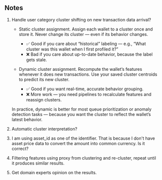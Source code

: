 ## Notes
1. Handle user category cluster shifting on new transaction data arrival? 
   - Static cluster assignment. 
   Assign each wallet to a cluster once and store it. 
   Never change its cluster — even if its behavior changes. 
     - ✅ Good if you care about “historical” labeling — e.g., “What cluster was this wallet when I first profiled it?” 
     - ❌ Bad if you care about up-to-date behavior, because the label gets stale.

   - Dynamic cluster assignment. 
   Recompute the wallet’s features whenever it does new transactions. 
   Use your saved cluster centroids to predict its new cluster.
     - ✅ Good if you want real-time, accurate behavior grouping.
     - ❌ More work — you need pipelines to recalculate features and reassign clusters.

   In practice, dynamic is better for most queue prioritization or anomaly detection tasks — because you want the cluster to reflect the wallet’s latest behavior.
2. Automatic cluster interpretation?
3. I am using asset_id as one of the identifier. 
   That is because I don't have asset price data to convert the amount into common currency.
   Is it correct?
4. Filtering features using proxy from clustering and re-cluster, repeat until it produces similar results.
5. Get domain experts opinion on the results.
